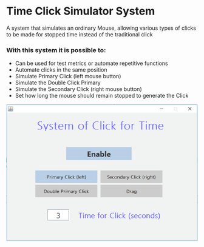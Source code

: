 # Time Click Simulator System

A system that simulates an ordinary Mouse, allowing various types of clicks to be made for stopped time instead of the traditional click

<h3>With this system it is possible to:</h3>
<ul>
<li>Can be used for test metrics or automate repetitive functions</li>
<li>Automate clicks in the same position</li>
<li>Simulate Primary Click (left mouse button)</li>
<li>Simulate the Double Click Primary</li>
<li>Simulate the Secondary Click (right mouse button)</li>
<li>Set how long the mouse should remain stopped to generate the Click</li>
</ul>

<img src="/img/clicktime.png"/>
